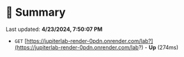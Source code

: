 # 📖 Summary
Last updated: **4/23/2024, 7:50:07 PM**

- `GET` [https://jupiterlab-render-0pdn.onrender.com/lab?](https://jupiterlab-render-0pdn.onrender.com/lab?) - **Up** (274ms)
